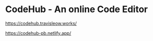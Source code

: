 # CodeHub - An online Code Editor

https://codehub.travisleow.works/

https://codehub-pb.netlify.app/
